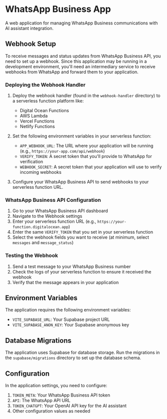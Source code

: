# WhatsApp Business App

A web application for managing WhatsApp Business communications with AI assistant integration.

## Webhook Setup

To receive messages and status updates from WhatsApp Business API, you need to set up a webhook. Since this application may be running in a development environment, you'll need an intermediary service to receive webhooks from WhatsApp and forward them to your application.

### Deploying the Webhook Handler

1. Deploy the webhook handler (found in the `webhook-handler` directory) to a serverless function platform like:
   - Digital Ocean Functions
   - AWS Lambda
   - Vercel Functions
   - Netlify Functions

2. Set the following environment variables in your serverless function:
   - `APP_WEBHOOK_URL`: The URL where your application will be running (e.g., `https://your-app.com/api/webhook`)
   - `VERIFY_TOKEN`: A secret token that you'll provide to WhatsApp for verification
   - `WEBHOOK_SECRET`: A secret token that your application will use to verify incoming webhooks

3. Configure your WhatsApp Business API to send webhooks to your serverless function URL.

### WhatsApp Business API Configuration

1. Go to your WhatsApp Business API dashboard
2. Navigate to the Webhook settings
3. Enter your serverless function URL (e.g., `https://your-function.digitalocean.app`)
4. Enter the same `VERIFY_TOKEN` that you set in your serverless function
5. Select the webhook fields you want to receive (at minimum, select `messages` and `message_status`)

### Testing the Webhook

1. Send a test message to your WhatsApp Business number
2. Check the logs of your serverless function to ensure it received the webhook
3. Verify that the message appears in your application

## Environment Variables

The application requires the following environment variables:

- `VITE_SUPABASE_URL`: Your Supabase project URL
- `VITE_SUPABASE_ANON_KEY`: Your Supabase anonymous key

## Database Migrations

The application uses Supabase for database storage. Run the migrations in the `supabase/migrations` directory to set up the database schema.

## Configuration

In the application settings, you need to configure:

1. `TOKEN_META`: Your WhatsApp Business API token
2. `API`: The WhatsApp API URL
3. `TOKEN_CHATGPT`: Your OpenAI API key for the AI assistant
4. Other configuration values as needed